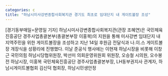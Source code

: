 ```yaml
---
categories: c
title: "하남시미사강변종합사회복지관 경기도 최초로 임대단지 내 게이트볼장 조성"
---
```

[경기동부매일=문영일 기자] 하남시미사강변종합사회복지관(관장 조혜연)은 국민체육진흥공단 경주사업총괄본부(총괄본부장 이홍복)의 지원을 통해 미사강변 임대단지 내 지역주민을 위한 게이트볼장을 조성하고 지난 14일 후원금 전달식과 나.이.스 게이트볼장 개장식을 성황리에 진행했다. 이날 준공식 행사에는 이현재 하남시장을 비롯해 이창근 국민의힘 하남시당협위원장, 박선미 의회운영위원회 위원장, 오승철 시의원, 오수봉 전 하남시장, 이홍복 국민체육진흥공단 경주사업총괄본부장, LH동부권지사 관계자, 하남시게이트볼협회 김신덕 협회장, 하남시민생안정